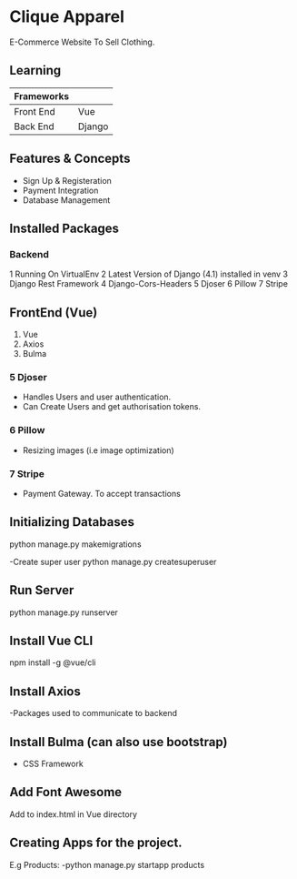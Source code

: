 # Clique Apparel

E-Commerce Website To Sell Clothing.

## Learning
| Frameworks | |
| --- | --- |
| Front End | Vue |
| Back End | Django |

## Features & Concepts

- Sign Up & Registeration
- Payment Integration
- Database Management


## Installed Packages

### Backend

1 Running On VirtualEnv
2 Latest Version of Django (4.1) installed in venv
3 Django Rest Framework
4 Django-Cors-Headers
5 Djoser
6 Pillow
7 Stripe

## FrontEnd (Vue)
1. Vue
2. Axios
3. Bulma

### 5 Djoser
- Handles Users and user authentication.
- Can Create Users and get authorisation tokens.

### 6 Pillow
- Resizing images (i.e image optimization)

### 7 Stripe
- Payment Gateway. To accept transactions

## Initializing Databases

python manage.py makemigrations

-Create super user
python manage.py createsuperuser

## Run Server
python manage.py runserver

## Install Vue CLI
npm install -g @vue/cli

## Install Axios
-Packages used to communicate to backend

## Install Bulma (can also use bootstrap)
- CSS Framework

## Add Font Awesome
Add to index.html in Vue directory
<link rel="stylesheet" href="path/to/font-awesome/css/font-awesome.min.css">

## Creating Apps for the project.
E.g Products:
-python manage.py startapp products
